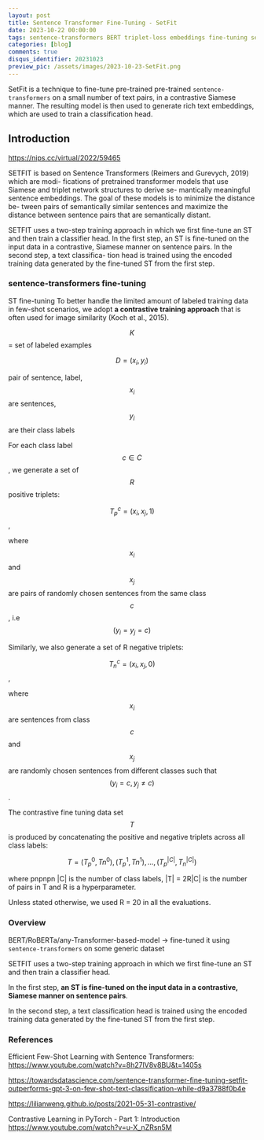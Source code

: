 ```yaml
---
layout: post
title: Sentence Transformer Fine-Tuning - SetFit
date: 2023-10-22 00:00:00
tags: sentence-transformers BERT triplet-loss embeddings fine-tuning setfit
categories: [blog]
comments: true
disqus_identifier: 20231023
preview_pic: /assets/images/2023-10-23-SetFit.png
---
```



SetFit is a technique to fine-tune pre-trained pre-trained `sentence-transformers` on a small number of text pairs, in a contrastive Siamese manner. The resulting model is then used to generate rich text embeddings, which are used to train a classification head. 



## __Introduction__


https://nips.cc/virtual/2022/59465



SETFIT is based on Sentence Transformers (Reimers and Gurevych, 2019) which are modi- fications of pretrained transformer models that use Siamese and triplet network structures to derive se- mantically meaningful sentence embeddings. The goal of these models is to minimize the distance be- tween pairs of semantically similar sentences and maximize the distance between sentence pairs that are semantically distant.


SETFIT uses a two-step training approach in which we first fine-tune an ST and then train a classifier head. In the first step, an ST is fine-tuned on the input data in a contrastive, Siamese manner on sentence pairs. In the second step, a text classifica- tion head is trained using the encoded training data generated by the fine-tuned ST from the first step.



### __sentence-transformers fine-tuning__


ST fine-tuning To better handle the limited amount of labeled training data in few-shot scenarios, we adopt __a contrastive training approach__ that is often used for image similarity (Koch et al., 2015).

$$K$$ = set of labeled examples

$$D = { (x_{i} , y_{i}) }$$ 

pair of sentence, label, $$x_{i}$$ are sentences, $$y_{i}$$ are their class labels


For each class label $$c \in C$$, we generate a set of $$R$$ positive triplets:

$$T_{p}^{c} = {(x_{i},x_{j}, 1)}$$, 

where $$x_{i}$$ and $$x_{j}$$ are pairs of randomly chosen sentences from the same class $$c$$, i.e $$(y_{i} = y_{j} = c)$$

Similarly, we also generate a set of R negative triplets:

$$T_{n}^{c} = {(x_{i} , x_{j} , 0)}$$, 

where $$x_{i}$$ are sentences from class $$c$$ and $$x_{j}$$ are randomly chosen sentences from different classes such that $$(y_{i} = c, y_{j} \neq c)$$. 


The contrastive fine tuning data set $$T$$ is produced by concatenating the positive and negative triplets across all class labels:

$$T = { (T_{p}^{0},T{n}^{0}), (T_{p}^{1},T{n}^{1}), \ldots, (T_{p}^{|C|}, T_{n}^{|C|}) }$$ 

where pnpnpn |C| is the number of class labels, |T| = 2R|C| is the number of pairs in T and R is a hyperparameter. 


Unless stated otherwise, we used R = 20 in all the evaluations.




### __Overview__



BERT/RoBERTa/any-Transformer-based-model -> fine-tuned it using `sentence-transformers` on some generic dataset
 


SETFIT uses a two-step training approach in which we first fine-tune an ST and then train a classifier head. 

In the first step, __an ST is fine-tuned on the input data in a contrastive, Siamese manner on sentence pairs__. 

In the second step, a text classification head is trained using the encoded training data generated by the fine-tuned ST from the first step.









### __References__

Efficient Few-Shot Learning with Sentence Transformers: https://www.youtube.com/watch?v=8h27lV8v8BU&t=1405s


https://towardsdatascience.com/sentence-transformer-fine-tuning-setfit-outperforms-gpt-3-on-few-shot-text-classification-while-d9a3788f0b4e

https://lilianweng.github.io/posts/2021-05-31-contrastive/

Contrastive Learning in PyTorch - Part 1: Introduction https://www.youtube.com/watch?v=u-X_nZRsn5M